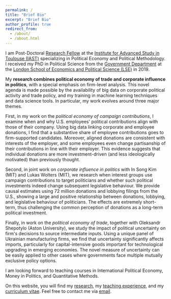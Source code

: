 ```yaml
---
permalink: /
title: "Brief Bio"
excerpt: "Brief Bio"
author_profile: true
redirect_from:
  - /about/
  - /about.html
---
```


I am Post-Doctoral [Research Fellow](https://www.iast.fr/people/jan-stuckatz) at the [Institute for Advanced Study in Toulouse (IAST)](http://www.iast.fr/) specializing in Political Economy and Political Methodology. I received my PhD in Political Science from the [Government Department](http://www.lse.ac.uk/government) at the [London School of Economics and Political Science (LSE)](http://www.lse.ac.uk/) in 2019.

My **research combines political economy of trade and corporate influence in politics**, with a special emphasis on firm-level analysis. This novel agenda is made possible by the availability of big data on corporate political activity and trade policy, and my training in machine learning techniques and data science tools. In particular, my work evolves around three major themes.

First, in my work on the _political economy of campaign contributions_, I examine when and why U.S. employees' political contributions align with those of their company. Using big data linking corporate and employee donations, I find that a substantive share of employee contributions goes to firm-supported candidates. Moreover, aligned donations are consistent with interests of the employer, and some employees even change partisanship of their contributions in line with their employer.  This evidence suggests that individual donations are more investment-driven (and less ideologically motivated) than previously thought.

Second, in joint work on _corporate influence in politics_ with In Song Kim (MIT) and Lukas Wolters (MIT), we research when interest groups use campaign contributions to target politicians and whether such political investments indeed change subsequent legislative behaviour. We provide causal estimates using 72 million donations and lobbying filings from the U.S., showing a large and positive relationship between donations, lobbying, and legislative behaviour of politicians. The effects are extremely short-term, thus challenging the common perception of donations as a long-term political investment.

Finally, in work on the _political economy of trade_, together with Oleksandr Shepotylo (Aston University), we study the impact of political uncertainty on firm's decisions to source intermediate inputs. Using a unique panel of Ukrainian manufacturing firms, we find that uncertainty significantly affects imports, particularly for capital-intensive goods important for technological upgrading in emerging economies. The novel measure of uncertainty can be easily applied to other cases where governments face multiple mutually exclusive policy options.

<!-- In my **dissertation**, supervised by [Stephanie Rickard](http://personal.lse.ac.uk/rickard/) and [Kenneth Benoit](http://kenbenoit.net/), I build on trade theory to examine the relationship between corporations and politics. Corporations play an increasingly important role in politics today and understanding how corporations influence politics and respond to political change is therefore of growing importance.  -->

<!-- Throughout the academic year 2017/2018, I have been visiting at the [Political Science Department](https://polisci.mit.edu/) of the [Massachusetts Institute of Technology](http://www.mit.edu/), hosted by [In Song Kim](http://web.mit.edu/insong/www/index.html). -->

I am looking forward to teaching courses in International Political Economy, Money in Politics, and Quantitative Methods.

On this website, you will find my [research](http://www.janstuckatz.com/research/), my [teaching experience](http://www.janstuckatz.com/teaching/), and my [curriculum vitae](http://www.janstuckatz.com/cv/). Feel free to contact me via [email](mailto:jan.stuckatz@iast.fr).
